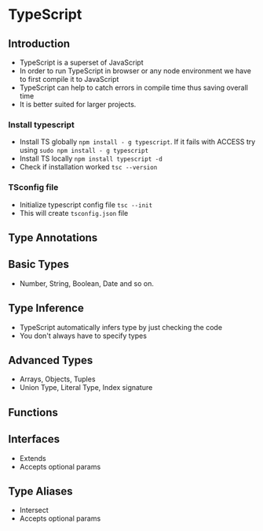 # TypeScript

## Introduction

- TypeScript is a superset of JavaScript
- In order to run TypeScript in browser or any node environment we have to first compile it to JavaScript
- TypeScript can help to catch errors in compile time thus saving overall time
- It is better suited for larger projects.

### Install typescript
- Install TS globally `npm install - g typescript`. If it fails with ACCESS try using `sudo npm install - g typescript`
- Install TS locally `npm install typescript -d`
- Check if installation worked `tsc --version`

### TSconfig file
- Initialize typescript config file `tsc --init`
- This will create `tsconfig.json` file


## Type Annotations

## Basic Types
- Number, String, Boolean, Date and so on.

## Type Inference
- TypeScript automatically infers type by just checking the code
- You don't always have to specify types

## Advanced Types
- Arrays, Objects, Tuples
- Union Type, Literal Type, Index signature

## Functions


## Interfaces
- Extends
- Accepts optional params

## Type Aliases
- Intersect
- Accepts optional params